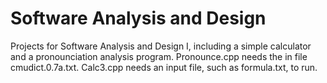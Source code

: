 # Software Analysis and Design
Projects for Software Analysis and Design I, including a simple calculator and a pronounciation analysis program. Pronounce.cpp needs the in file cmudict.0.7a.txt. Calc3.cpp needs an input file, such as formula.txt, to run.

